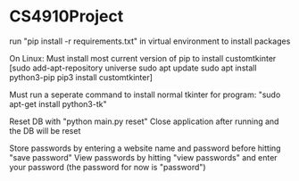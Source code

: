 # CS4910Project

run "pip install -r requirements.txt" in virtual environment to install packages

On Linux: Must install most current version of pip to install customtkinter
[sudo add-apt-repository universe
sudo apt update
sudo apt install python3-pip
pip3 install customtkinter]

Must run a seperate command to install normal tkinter for program: "sudo apt-get install python3-tk"

Reset DB with "python main.py reset" Close application after running and the DB will be reset

Store passwords by entering a website name and password before hitting "save password"
View passwords by hitting "view passwords" and enter your password (the password for now is "password")
